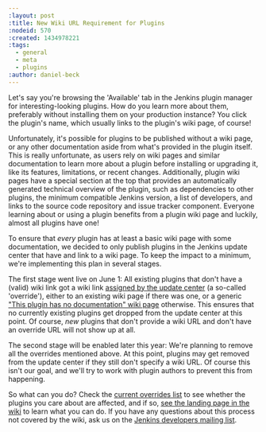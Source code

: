 ```yaml
---
:layout: post
:title: New Wiki URL Requirement for Plugins
:nodeid: 570
:created: 1434978221
:tags:
  - general
  - meta
  - plugins
:author: daniel-beck
---
```


Let's say you're browsing the 'Available' tab in the Jenkins plugin manager for interesting-looking plugins. How do you learn more about them, preferably without installing them on your production instance? You click the plugin's name, which usually links to the plugin's wiki page, of course!

Unfortunately, it's possible for plugins to be published without a wiki page, or any other documentation aside from what's provided in the plugin itself. This is really unfortunate, as users rely on wiki pages and similar documentation to learn more about a plugin before installing or upgrading it, like its features, limitations, or recent changes. Additionally, plugin wiki pages have a special section at the top that provides an automatically generated technical overview of the plugin, such as dependencies to other plugins, the minimum compatible Jenkins version, a list of developers, and links to the source code repository and issue tracker component. Everyone learning about or using a plugin benefits from a plugin wiki page and luckily, almost all plugins have one!

To ensure that _every_ plugin has at least a basic wiki page with some documentation, we decided to only publish plugins in the Jenkins update center that have and link to a wiki page. To keep the impact to a minimum, we're implementing this plan in several stages.

The first stage went live on June 1: All existing plugins that don't have a (valid) wiki link got a wiki link [assigned by the update center](https://github.com/jenkinsci/backend-update-center2/blob/master/src/main/resources/wiki-overrides.properties) (a so-called 'override'), either to an existing wiki page if there was one, or a generic ["This plugin has no documentation" wiki page](https://wiki.jenkins-ci.org/display/JENKINS/Plugin+Documentation+Missing) otherwise. This ensures that no currently existing plugins get dropped from the update center at this point. Of course, _new_ plugins that don't provide a wiki URL and don't have an override URL will not show up at all.

The second stage will be enabled later this year: We're planning to remove all the overrides mentioned above. At this point, plugins may get removed from the update center if they still don't specify a wiki URL. Of course this isn't our goal, and we'll try to work with plugin authors to prevent this from happening.

So what can you do? Check the [current overrides list](https://github.com/jenkinsci/backend-update-center2/blob/master/src/main/resources/wiki-overrides.properties) to see whether the plugins you care about are affected, and if so, [see the landing page in the wiki](https://wiki.jenkins-ci.org/display/JENKINS/Plugin+Documentation+Missing#PluginDocumentationMissing-HowcanIhelp%3F) to learn what you can do. If you have any questions about this process not covered by the wiki, ask us on the [Jenkins developers mailing list](https://groups.google.com/forum/#!forum/jenkinsci-dev).
